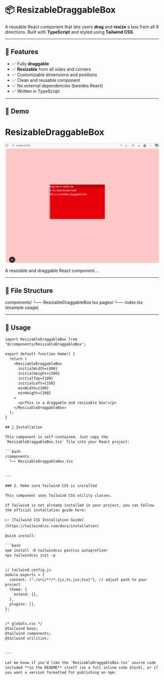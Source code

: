 # 📦 ResizableDraggableBox

A reusable React component that lets users **drag** and **resize** a box from all 8 directions. Built with **TypeScript** and styled using **Tailwind CSS**.

---

## 🚀 Features

- ✅ Fully **draggable**
- ✅ **Resizable** from all sides and corners
- ✅ Customizable dimensions and positions
- ✅ Clean and reusable component
- ✅ No external dependencies (besides React)
- ✅ Written in TypeScript

---

## 📸 Demo

# ResizableDraggableBox

![Demo](./Demo.gif)

A resizable and draggable React component...


---

## 📁 File Structure

components/
└── ResizableDraggableBox.tsx
pages/
└── index.tsx (example usage)


---

## 🧩 Usage

```tsx
import ResizableDraggableBox from "@/components/ResizableDraggableBox";

export default function Home() {
  return (
    <ResizableDraggableBox
      initialWidth={400}
      initialHeight={300}
      initialTop={100}
      initialLeft={150}
      minWidth={100}
      minHeight={100}
    >
      <p>This is a draggable and resizable box!</p>
    </ResizableDraggableBox>
  );
}

## 🧱 Installation

This component is self-contained. Just copy the `ResizableDraggableBox.tsx` file into your React project:

```bash
/components
  └── ResizableDraggableBox.tsx


---

### 2. Make sure Tailwind CSS is installed

This component uses Tailwind CSS utility classes.

If Tailwind is not already installed in your project, you can follow the official installation guide here:

👉 [Tailwind CSS Installation Guide](https://tailwindcss.com/docs/installation)

Quick install:

```bash
npm install -D tailwindcss postcss autoprefixer
npx tailwindcss init -p


// tailwind.config.js
module.exports = {
  content: ["./src/**/*.{js,ts,jsx,tsx}"], // adjust path to your project
  theme: {
    extend: {},
  },
  plugins: [],
};


/* globals.css */
@tailwind base;
@tailwind components;
@tailwind utilities;


---

Let me know if you'd like the `ResizableDraggableBox.tsx` source code included **in the README** itself (as a full inline code block), or if you want a version formatted for publishing on npm.

